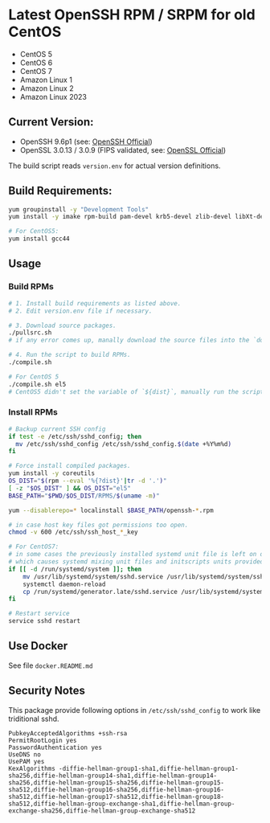 # Latest OpenSSH RPM / SRPM for old CentOS

- CentOS 5
- CentOS 6
- CentOS 7
- Amazon Linux 1
- Amazon Linux 2
- Amazon Linux 2023

## Current Version:

- OpenSSH 9.6p1 (see: [OpenSSH Official](https://www.openssh.com/))
- OpenSSL 3.0.13 / 3.0.9 (FIPS validated, see: [OpenSSL Official](https://www.openssl.org/source/))

The build script reads `version.env` for actual version definitions.

## Build Requirements:

```bash
yum groupinstall -y "Development Tools"
yum install -y imake rpm-build pam-devel krb5-devel zlib-devel libXt-devel libX11-devel gtk2-devel perl-IPC-Cmd

# For CentOS5:
yum install gcc44
```

## Usage

### Build RPMs

```bash
# 1. Install build requirements as listed above.
# 2. Edit version.env file if necessary.

# 3. Download source packages.
./pullsrc.sh
# if any error comes up, manally download the source files into the `downloads` dir.

# 4. Run the script to build RPMs. 
./compile.sh

# For CentOS 5 
./compile.sh el5
# CentOS5 didn't set the variable of `${dist}`, manually run the script with argument.
```


### Install RPMs

```bash
# Backup current SSH config
if test -e /etc/ssh/sshd_config; then
  mv /etc/ssh/sshd_config /etc/ssh/sshd_config.$(date +%Y%m%d)
fi

# Force install compiled packages.
yum install -y coreutils
OS_DIST="$(rpm --eval '%{?dist}'|tr -d '.')"
[ -z "$OS_DIST" ] && OS_DIST="el5"
BASE_PATH="$PWD/$OS_DIST/RPMS/$(uname -m)"

yum --disablerepo=* localinstall $BASE_PATH/openssh-*.rpm

# in case host key files got permissions too open.
chmod -v 600 /etc/ssh/ssh_host_*_key

# For CentOS7:
# in some cases the previously installed systemd unit file is left on disk,
# which causes systemd mixing unit files and initscripts units provided by this package.
if [[ -d /run/systemd/system ]]; then
    mv /usr/lib/systemd/system/sshd.service /usr/lib/systemd/system/sshd.service.$(date +%Y%m%d)
    systemctl daemon-reload
    cp /run/systemd/generator.late/sshd.service /usr/lib/systemd/system/sshd.service 
fi

# Restart service
service sshd restart
```

## Use Docker

See file `docker.README.md`

## Security Notes

This package provide following options in `/etc/ssh/sshd_config` to work like triditional sshd.

```
PubkeyAcceptedAlgorithms +ssh-rsa
PermitRootLogin yes
PasswordAuthentication yes
UseDNS no
UsePAM yes
KexAlgorithms -diffie-hellman-group1-sha1,diffie-hellman-group1-sha256,diffie-hellman-group14-sha1,diffie-hellman-group14-sha256,diffie-hellman-group15-sha256,diffie-hellman-group15-sha512,diffie-hellman-group16-sha256,diffie-hellman-group16-sha512,diffie-hellman-group17-sha512,diffie-hellman-group18-sha512,diffie-hellman-group-exchange-sha1,diffie-hellman-group-exchange-sha256,diffie-hellman-group-exchange-sha512
```
